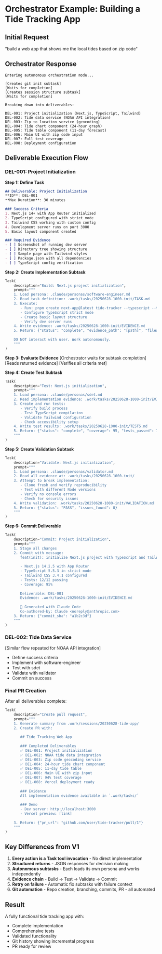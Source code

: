 # Orchestrator Example: Building a Tide Tracking App

## Initial Request
"build a web app that shows me the local tides based on zip code"

## Orchestrator Response

```
Entering autonomous orchestration mode...

[Creates git init subtask]
[Waits for completion]
[Creates session structure subtask]
[Waits for completion]

Breaking down into deliverables:

DEL-001: Project initialization (Next.js, TypeScript, Tailwind)
DEL-002: Tide data service (NOAA API integration)
DEL-003: Zip to location service (geocoding)
DEL-004: Tide chart component (24-hour graph)
DEL-005: Tide table component (11-day forecast)
DEL-006: Main UI with zip code input
DEL-007: Full test coverage
DEL-008: Deployment configuration
```

## Deliverable Execution Flow

### DEL-001: Project Initialization

**Step 1: Define Task**
```markdown
## Deliverable: Project Initialization
**ID**: DEL-001
**Max Duration**: 30 minutes

### Success Criteria
1. Next.js 14+ with App Router initialized
2. TypeScript configured with strict mode
3. Tailwind CSS working with custom config
4. Development server runs on port 3000
5. Basic layout component created

### Required Evidence
- [ ] Screenshot of running dev server
- [ ] Directory tree showing structure
- [ ] Sample page with Tailwind styles
- [ ] Package.json with all dependencies
- [ ] TypeScript config verification
```

**Step 2: Create Implementation Subtask**
```python
Task(
    description="Build: Next.js project initialization",
    prompt="""
    1. Load persona: .claude/personas/software-engineer.md
    2. Read task definition: .work/tasks/20250628-1000-init/TASK.md
    3. Execute:
       - Run: pnpm create next-app@latest tide-tracker --typescript --tailwind --app
       - Configure TypeScript strict mode
       - Create basic layout structure
       - Verify dev server runs
    4. Write evidence: .work/tasks/20250628-1000-init/EVIDENCE.md
    5. Return: {"status": "complete", "evidence_path": "[path]", "files_created": [...]}
    
    DO NOT interact with user. Work autonomously.
    """
)
```

**Step 3: Evaluate Evidence**
[Orchestrator waits for subtask completion]
[Reads returned evidence]
[Verifies all criteria met]

**Step 4: Create Test Subtask**
```python
Task(
    description="Test: Next.js initialization",
    prompt="""
    1. Load persona: .claude/personas/sdet.md
    2. Read implementation evidence: .work/tasks/20250628-1000-init/EVIDENCE.md
    3. Create and run tests:
       - Verify build process
       - Test TypeScript compilation
       - Validate Tailwind configuration
       - Check accessibility setup
    4. Write test results: .work/tasks/20250628-1000-init/TESTS.md
    5. Return: {"status": "complete", "coverage": 95, "tests_passed": 12}
    """
)
```

**Step 5: Create Validation Subtask**
```python
Task(
    description="Validate: Next.js initialization",
    prompt="""
    1. Load persona: .claude/personas/validator.md
    2. Read all evidence at: .work/tasks/20250628-1000-init/
    3. Attempt to break implementation:
       - Clone fresh and verify reproducibility
       - Test with different Node versions
       - Verify no console errors
       - Check for security issues
    4. Write validation: .work/tasks/20250628-1000-init/VALIDATION.md
    5. Return: {"status": "PASS", "issues_found": 0}
    """
)
```

**Step 6: Commit Deliverable**
```python
Task(
    description="Commit: Project initialization",
    prompt="""
    1. Stage all changes
    2. Commit with message:
       feat(init): initialize Next.js project with TypeScript and Tailwind
       
       - Next.js 14.2.5 with App Router
       - TypeScript 5.5.3 in strict mode
       - Tailwind CSS 3.4.1 configured
       - Tests: 12/12 passing
       - Coverage: 95%
       
       Deliverable: DEL-001
       Evidence: .work/tasks/20250628-1000-init/EVIDENCE.md
       
       🤖 Generated with Claude Code
       Co-authored-by: Claude <noreply@anthropic.com>
    3. Return: {"commit_sha": "a1b2c3d"}
    """
)
```

### DEL-002: Tide Data Service

[Similar flow repeated for NOAA API integration]
- Define success criteria
- Implement with software-engineer
- Test with sdet
- Validate with validator
- Commit on success

### Final PR Creation

After all deliverables complete:

```python
Task(
    description="Create pull request",
    prompt="""
    1. Generate summary from .work/sessions/20250628-tide-app/
    2. Create PR with:
       
       ## Tide Tracking Web App
       
       ### Completed Deliverables
       ✅ DEL-001: Project initialization
       ✅ DEL-002: NOAA tide data integration  
       ✅ DEL-003: Zip code geocoding service
       ✅ DEL-004: 24-hour tide chart component
       ✅ DEL-005: 11-day tide table
       ✅ DEL-006: Main UI with zip input
       ✅ DEL-007: 94% test coverage
       ✅ DEL-008: Vercel deployment ready
       
       ### Evidence
       All implementation evidence available in `.work/tasks/`
       
       ### Demo
       - Dev server: http://localhost:3000
       - Vercel preview: [link]
       
    3. Return: {"pr_url": "github.com/user/tide-tracker/pull/1"}
    """
)
```

## Key Differences from V1

1. **Every action is a Task tool invocation** - No direct implementation
2. **Structured returns** - JSON responses for decision making
3. **Autonomous subtasks** - Each loads its own persona and works independently
4. **Evidence chain** - Build → Test → Validate → Commit
5. **Retry on failure** - Automatic fix subtasks with failure context
6. **Git automation** - Repo creation, branching, commits, PR - all automated

## Result

A fully functional tide tracking app with:
- Complete implementation
- Comprehensive tests
- Validated functionality
- Git history showing incremental progress
- PR ready for review